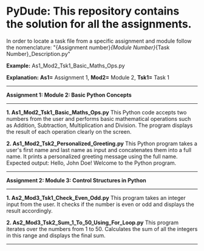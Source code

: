 # PyDude: This repository contains the solution for all the assignments. 
In order to locate a task file from a specific assignment and module follow the nomenclature:
"{Assignment number}_{Module Number}_{Task Number}_Description.py"

**Example:** As1_Mod2_Tsk1_Basic_Maths_Ops.py

**Explanation:**
    **As1=** Assignment 1, 
    **Mod2=** Module 2, 
    **Tsk1=** Task 1
<hr style="width:100%;text-align:left;margin-left:0">
<b>Assignment 1: Module 2: Basic Python Concepts</b>
<hr style="width:100%;text-align:left;margin-left:0">

**1.	As1_Mod2_Tsk1_Basic_Maths_Ops.py**
This Python code accepts two numbers from the user and performs basic mathematical operations such as Addition, Subtraction, Multiplication and Division. The program displays the result of each operation clearly on the screen.

**2.	As1_Mod2_Tsk2_Personalized_Greeting.py**
This Python program takes a user's first name and last name as input and concatenates them into a full name. It prints a personalized greeting message using the full name.
Expected output: Hello, John Doe! Welcome to the Python program.

<hr style="width:100%;text-align:left;margin-left:0">
<b>Assignment 2: Module 3: Control Structures in Python</b>
<hr style="width:100%;text-align:left;margin-left:0">

**1. As2_Mod3_Tsk1_Check_Even_Odd.py** 
This program takes an integer input from the user. It checks if the number is even or odd and displays the result accordingly.

**2. As2_Mod3_Tsk2_Sum_1_To_50_Using_For_Loop.py** 
This program iterates over the numbers from 1 to 50. Calculates the sum of all the integers in this range and displays the final sum.

<hr style="width:100%;text-align:left;margin-left:0">
